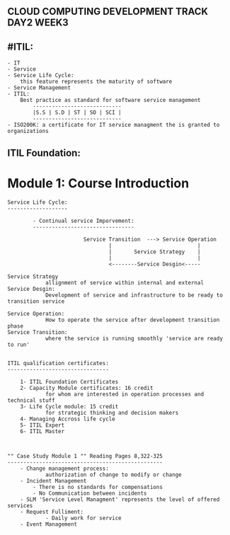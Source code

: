 CLOUD COMPUTING DEVELOPMENT TRACK DAY2 WEEK3
---------------------------------------------

#ITIL:
------

	- IT
	- Service
	- Service Life Cycle:
		this feature represents the maturity of software
	- Service Management
	- ITIL:
		Best practice as standard for software service management 
			----------------------------
			|S.S | S.D | ST | SO | SCI |
			----------------------------
	- ISO200K: a certificate for IT service managment the is granted to organizations 
	
ITIL Foundation:
----------------
# Module 1: Course Introduction

	Service Life Cycle:
	-------------------
	
			- Continual service Imporvement:
			--------------------------------
			
							Service Transition  ---> Service Operation
									|							|
									|		Service Strategy	|
									|							|
									<--------Service Desgin<-----

	Service Strategy
				allignment of service within internal and external 
	Service Desgin:
				Development of service and infrastructure to be ready to transition service
	
	Service Operation:
				How to operate the service after development transition phase
	Service Transition:
				where the service is running smoothly 'service are ready to run' 
	
	
	ITIL qualification certificates:
	--------------------------------
		
		1- ITIL Foundation Certificates
		2- Capacity Module certificates: 16 credit
				for whom are interested in operation processes and technical stuff
		3- Life Cycle module: 15 credit
				for strategic thinking and decision makers			
		4- Managing Accross life cycle
		5- ITIL Expert
		6- ITIL Master
	


	"" Case Study Module 1 "" Reading Pages 8,322-325
	-------------------------------------------------	
		- Change management process:
				authorization of change to modify or change
		- Incident Management
			- There is no standards for compensations
			- No Communication between incidents
		- SLM 'Service Level Managment' represents the level of offered services
		- Request Fulliment:
				- Daily work for service
		- Event Management

